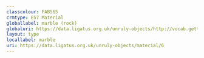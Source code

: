 ```yaml
---
classcolour: FAB565
crmtype: E57 Material
globallabel: marble (rock)
globaluri: https://data.ligatus.org.uk/unruly-objects/http://vocab.getty.edu/aat/300011443
layout: type
locallabel: marble
uri: https://data.ligatus.org.uk/unruly-objects/material/6
---
```

